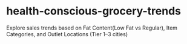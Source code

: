 # health-conscious-grocery-trends
Explore sales trends based on Fat Content(Low Fat vs Regular), Item Categories, and Outlet Locations (Tier 1–3 cities)
